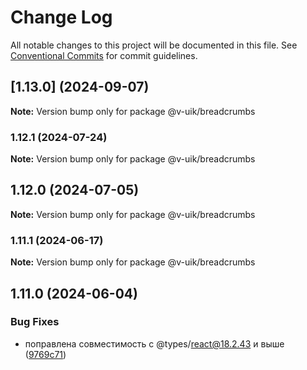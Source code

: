 # Change Log

All notable changes to this project will be documented in this file.
See [Conventional Commits](https://conventionalcommits.org) for commit guidelines.

## [1.13.0] (2024-09-07)

**Note:** Version bump only for package @v-uik/breadcrumbs





### 1.12.1 (2024-07-24)

**Note:** Version bump only for package @v-uik/breadcrumbs





## 1.12.0 (2024-07-05)

**Note:** Version bump only for package @v-uik/breadcrumbs





### 1.11.1 (2024-06-17)

**Note:** Version bump only for package @v-uik/breadcrumbs





## 1.11.0 (2024-06-04)


### Bug Fixes

* поправлена совместимость с @types/react@18.2.43 и выше ([9769c71](#))
